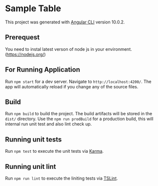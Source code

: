 # Sample Table

This project was generated with [Angular CLI](https://github.com/angular/angular-cli) version 10.0.2.

## Prerequest

You need to instal latest verson of node js in your environment. (https://nodejs.org/)

## For Running Application

Run `npm start` for a dev server. Navigate to `http://localhost:4200/`. The app will automatically reload if you change any of the source files.

## Build

Run `npm build` to build the project. The build artifacts will be stored in the `dist/` directory. Use the `npm run prodBuild` for a production build, this will internal run unit test and also lint check up.

## Running unit tests

Run `npm test` to execute the unit tests via [Karma](https://karma-runner.github.io).

## Running unit lint

Run `npm run lint` to execute the liniting tests via [TSLint](https://palantir.github.io/tslint/).
